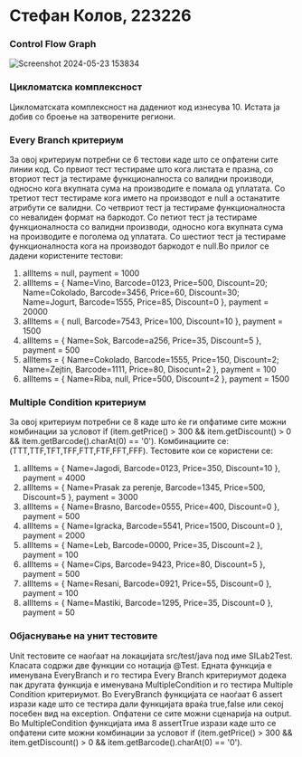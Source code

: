 # Стефан Колов, 223226
### Control Flow Graph
![Screenshot 2024-05-23 153834](https://github.com/Stefan-Kolov/SI_2024_lab2_223226/assets/137779689/f9c9906a-7074-44a9-a936-f73ecc0ac02a)
### Цикломатска комплексност
Цикломатската комплексност на дадениот код изнесува 10. Истата ја добив со броење на затворените региони.
### Every Branch критериум
За овој критериум потребни се 6 тестови каде што се опфатени сите линии код. 
Со првиот тест тестираме што кога листата е празна, со вториот тест ја тестираме функционалноста со валидни производи, 
односно кога вкупната сума на производите е помала од уплатата. 
Со третиот тест тестираме кога името на производот е null а останатите атрибути се валидни. 
Со четвриот тест ја тестираме функционалноста со невалиден формат на баркодот. 
Со петиот тест ја тестираме функционалноста со валидни производи, односно кога вкупната сума на производите е поголема од уплатата. 
Со шестиот тест ја тестираме функционалноста кога на производот баркодот е null.Во прилог се дадени користените тестови:
1. allItems = null, payment = 1000
2. allItems = { Name=Vino, Barcode=0123, Price=500, Discount=20;
Name=Cokolado, Barcode=3456, Price=60, Discount=30;
Name=Jogurt, Barcode=1555, Price=85, Discount=0 }, payment = 20000
3. allItems = { null, Barcode=7543, Price=100, Discount=10 }, payment = 1500
4. allItems = { Name=Sok, Barcode=a256, Price=35, Discount=5 }, payment = 500
5. allItems = { Name=Cokolado, Barcode=1555, Price=150, Discount=2;
Name=Zejtin, Barcode=1111, Price=80, Disocunt=2 }, payment = 100
6. allItems = { Name=Riba, null, Price=500, Discount=2 }, payment = 1500
### Multiple Condition критериум
За овој критериум потребни се 8 каде што ќе ги опфатиме сите можни комбинации за условот if (item.getPrice() > 300 && item.getDiscount() > 0 && item.getBarcode().charAt(0) == '0').
Комбинациите се: (TTT,TTF,TFT,TFF,FTT,FTF,FFT,FFF). Тестовите кои се користени се:
1. allItems = { Name=Jagodi, Barcode=0123, Price=350, Discount=10 }, payment = 4000
2. allItems = { Name=Prasak za perenje, Barcode=1345, Price=500, Discount=5 }, payment = 3000
3. allItems = { Name=Brasno, Barcode=0555, Price=400, Discount=0 }, payment = 500
4. allItems = { Name=Igracka, Barcode=5541, Price=1500, Discount=0 }, payment = 2000
5. allItems = { Name=Leb, Barcode=0000, Price=35, Discount=2 }, payment = 100
6. allItems = { Name=Cips, Barcode=9423, Price=80, Discount=5 }, payment = 500
7. allItems = { Name=Resani, Barcode=0921, Price=55, Discount=0 }, payment = 100
8. allItems = { Name=Mastiki, Barcode=1295, Price=35, Discount=0 }, payment = 50
### Објаснување на унит тестовите
Unit тестовите се наоѓаат на локацијата src/test/java под име SILab2Test. Класата содржи две функции со нотација @Test. Едната функција е именувана EveryBranch и го тестира Every Branch критериумот
додека пак другата функција е именувана MultipleCondition и го тестира Multiple Condition критериумот. Во EveryBranch функцијата се наоѓаат 6 assert изрази каде што се тестира дали функцијата
враќа true,false или секој посебен вид на exception. Опфатени се сите можни сценарија на output. Во MultipleCondition функцијата има 8 assertTrue изрази каде што се опфатени сите можни комбинации за условот
if (item.getPrice() > 300 && item.getDiscount() > 0 && item.getBarcode().charAt(0) == '0').
